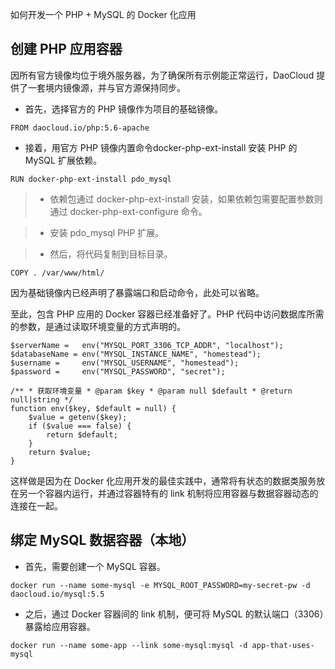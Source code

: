 如何开发一个 PHP + MySQL 的 Docker 化应用

## 创建 PHP 应用容器

因所有官方镜像均位于境外服务器，为了确保所有示例能正常运行，DaoCloud 提供了一套境内镜像源，并与官方源保持同步。

* 首先，选择官方的 PHP 镜像作为项目的基础镜像。

`FROM daocloud.io/php:5.6-apache `

* 接着，用官方 PHP 镜像内置命令docker-php-ext-install 安装 PHP 的 MySQL 扩展依赖。

`RUN docker-php-ext-install pdo_mysql `

> * 依赖包通过 docker-php-ext-install  安装，如果依赖包需要配置参数则通过 docker-php-ext-configure  命令。

> * 安装 pdo_mysql  PHP 扩展。

> * 然后，将代码复制到目标目录。

`COPY . /var/www/html/ `

因为基础镜像内已经声明了暴露端口和启动命令，此处可以省略。

至此，包含 PHP 应用的 Docker 容器已经准备好了。PHP 代码中访问数据库所需的参数，是通过读取环境变量的方式声明的。

    $serverName =   env("MYSQL_PORT_3306_TCP_ADDR", "localhost");
    $databaseName = env("MYSQL_INSTANCE_NAME", "homestead");
    $username =     env("MYSQL_USERNAME", "homestead");
    $password =     env("MYSQL_PASSWORD", "secret");
    
    /** * 获取环境变量 * @param $key * @param null $default * @return null|string */
    function env($key, $default = null) {
        $value = getenv($key);
        if ($value === false) {
            return $default;
        }
        return $value;
    } 

这样做是因为在 Docker 化应用开发的最佳实践中，通常将有状态的数据类服务放在另一个容器内运行，并通过容器特有的 link 机制将应用容器与数据容器动态的连接在一起。

## 绑定 MySQL 数据容器（本地）

* 首先，需要创建一个 MySQL 容器。

`docker run --name some-mysql -e MYSQL_ROOT_PASSWORD=my-secret-pw -d daocloud.io/mysql:5.5 `

* 之后，通过 Docker 容器间的 link 机制，便可将 MySQL 的默认端口（3306）暴露给应用容器。

`docker run --name some-app --link some-mysql:mysql -d app-that-uses-mysql `







































